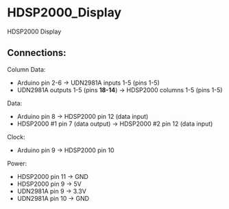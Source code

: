 # HDSP2000_Display
HDSP2000 Display

## Connections:

Column Data:
- Arduino pin 2-6 -> UDN2981A inputs 1-5 (pins 1-5)
- UDN2981A outputs 1-5 (pins **18-14**) -> HDSP2000 columns 1-5 (pins 1-5)

Data:
- Arduino pin 8 -> HDSP2000 pin 12 (data input)
- HDSP2000 #1 pin 7 (data output) -> HDSP2000 #2 pin 12 (data input)

Clock:
- Arduino pin 9 -> HDSP2000 pin 10

Power:
- HDSP2000 pin 11 -> GND
- HDSP2000 pin 9 -> 5V
- UDN2981A pin 9 -> 3.3V
- UDN2981A pin 10 -> GND